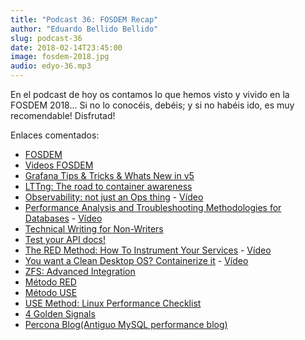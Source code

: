 ```yaml
---
title: "Podcast 36: FOSDEM Recap"
author: "Eduardo Bellido Bellido"
slug: podcast-36
date: 2018-02-14T23:45:00
image: fosdem-2018.jpg
audio: edyo-36.mp3
---
```


En el podcast de hoy os contamos lo que hemos visto y vivido en la FOSDEM 2018... Si no lo conocéis, debéis; y si no habéis ido, es muy recomendable! Disfrutad!

<!--more-->

Enlaces comentados:

- [FOSDEM](https://fosdem.org)
- [Videos FOSDEM](https://www.youtube.com/user/fosdemtalks/videos)
- [Grafana Tips & Tricks & Whats New in v5](https://fosdem.org/2018/schedule/event/grafana_tips/)
- [LTTng: The road to container awareness](https://fosdem.org/2018/schedule/event/containers_lttng/)
- [Observability: not just an Ops thing](https://fosdem.org/2018/schedule/event/observability_and_the_development_process/) - [Vídeo](https://www.youtube.com/watch?v=aA-HXAJi55w)
- [Performance Analysis and Troubleshooting Methodologies for Databases](https://fosdem.org/2018/schedule/event/performance_analysis_and_troubleshooting_methodologies_for_databases/) - [Vídeo](https://www.youtube.com/watch?v=s1dsOY2z2Vs)
- [Technical Writing for Non-Writers](https://fosdem.org/2018/schedule/event/community_technical_writing_non_writers/)
- [Test your API docs!](https://fosdem.org/2018/schedule/event/test_api_docs_with_dredd/)
- [The RED Method: How To Instrument Your Services](https://fosdem.org/2018/schedule/event/the_red_method/) - [Vídeo](https://www.youtube.com/watch?v=JyFh2y5xlfA)
- [You want a Clean Desktop OS? Containerize it](https://fosdem.org/2018/schedule/event/containers_desktop/) - [Vídeo](https://www.youtube.com/watch?v=nqbgS8e6D-4)
- [ZFS: Advanced Integration](https://fosdem.org/2018/schedule/event/zfs_advanced_integration/)
- [Método RED](https://www.weave.works/blog/the-red-method-key-metrics-for-microservices-architecture/)
- [Método USE](http://www.brendangregg.com/usemethod.html)
- [USE Method: Linux Performance Checklist](http://www.brendangregg.com/USEmethod/use-linux.html)
- [4 Golden Signals](https://blog.netsil.com/the-4-golden-signals-of-api-health-and-performance-in-cloud-native-applications-a6e87526e74)
- [Percona Blog(Antiguo MySQL performance blog)](https://www.percona.com/blog/)
